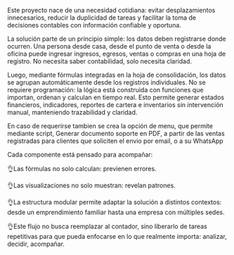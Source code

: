 Este proyecto nace de una necesidad cotidiana: evitar desplazamientos innecesarios, reducir la duplicidad de tareas y facilitar la toma de decisiones contables con información confiable y oportuna.

La solución parte de un principio simple: los datos deben registrarse donde ocurren. Una persona desde casa, desde el punto de venta o desde la oficina puede ingresar ingresos, egresos, ventas o compras en una hoja de registro. No necesita saber contabilidad, solo necesita claridad.

Luego, mediante fórmulas integradas en la hoja de consolidación, los datos se agrupan automáticamente desde los registros individuales. No se requiere programación: la lógica está construida con funciones que importan, ordenan y calculan en tiempo real. Esto permite generar estados financieros, indicadores, reportes de cartera e inventarios sin intervención manual, manteniendo trazabilidad y claridad.

En caso de requerirse tambien se crea la opción de menu, que permite mediante script, Generar documento soporte en PDF, a partir de las ventas registradas para clientes que soliciten el envio por email, o a su WhatsApp

Cada componente está pensado para acompañar:

👌Las fórmulas no solo calculan: previenen errores.

👌Las visualizaciones no solo muestran: revelan patrones.

👌La estructura modular permite adaptar la solución a distintos contextos: desde un emprendimiento familiar hasta una empresa con múltiples sedes.

👌Este flujo no busca reemplazar al contador, sino liberarlo de tareas repetitivas para que pueda enfocarse en lo que realmente importa: analizar, decidir, acompañar.
